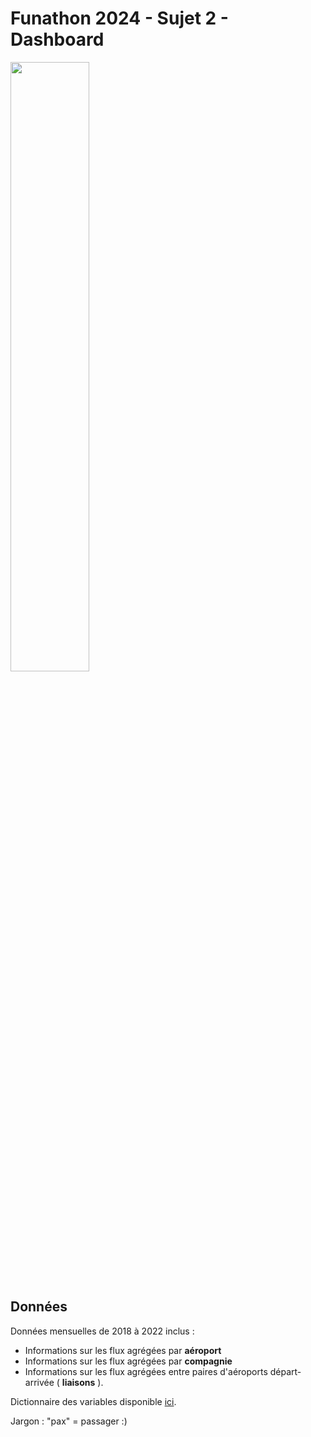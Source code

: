 # Funathon 2024 - Sujet 2 - Dashboard

<img src="img/cockpit.png" style="width: 50%; height: 50%"/>

## Données





Données mensuelles de 2018 à 2022 inclus : 


- Informations sur les flux agrégées par __aéroport__
- Informations sur les flux agrégées par __compagnie__
- Informations sur les flux agrégées entre paires d'aéroports départ-arrivée ( __liaisons__ ).

Dictionnaire des variables disponible [ici](https://www.data.gouv.fr/fr/datasets/r/6c38d3c3-0822-45eb-80fc-fac353a55d11).

Jargon : "pax" = passager :)
